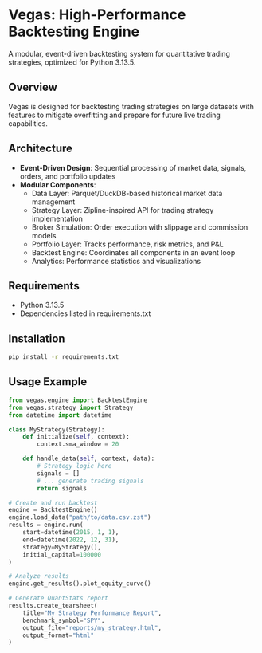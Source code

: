 # Vegas: High-Performance Backtesting Engine

A modular, event-driven backtesting system for quantitative trading strategies, optimized for Python 3.13.5.

## Overview

Vegas is designed for backtesting trading strategies on large datasets with features to mitigate overfitting and prepare for future live trading capabilities.

## Architecture

- **Event-Driven Design**: Sequential processing of market data, signals, orders, and portfolio updates
- **Modular Components**:
  - Data Layer: Parquet/DuckDB-based historical market data management
  - Strategy Layer: Zipline-inspired API for trading strategy implementation
  - Broker Simulation: Order execution with slippage and commission models
  - Portfolio Layer: Tracks performance, risk metrics, and P&L
  - Backtest Engine: Coordinates all components in an event loop
  - Analytics: Performance statistics and visualizations

## Requirements

- Python 3.13.5
- Dependencies listed in requirements.txt

## Installation

```bash
pip install -r requirements.txt
```

## Usage Example

```python
from vegas.engine import BacktestEngine
from vegas.strategy import Strategy
from datetime import datetime

class MyStrategy(Strategy):
    def initialize(self, context):
        context.sma_window = 20

    def handle_data(self, context, data):
        # Strategy logic here
        signals = []
        # ... generate trading signals
        return signals

# Create and run backtest
engine = BacktestEngine()
engine.load_data("path/to/data.csv.zst")
results = engine.run(
    start=datetime(2015, 1, 1),
    end=datetime(2022, 12, 31),
    strategy=MyStrategy(),
    initial_capital=100000
)

# Analyze results
engine.get_results().plot_equity_curve()

# Generate QuantStats report
results.create_tearsheet(
    title="My Strategy Performance Report",
    benchmark_symbol="SPY",
    output_file="reports/my_strategy.html",
    output_format="html"
)

